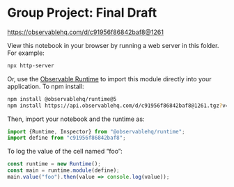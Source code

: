 # Group Project: Final Draft

https://observablehq.com/d/c91956f86842baf8@1261

View this notebook in your browser by running a web server in this folder. For
example:

~~~sh
npx http-server
~~~

Or, use the [Observable Runtime](https://github.com/observablehq/runtime) to
import this module directly into your application. To npm install:

~~~sh
npm install @observablehq/runtime@5
npm install https://api.observablehq.com/d/c91956f86842baf8@1261.tgz?v=3
~~~

Then, import your notebook and the runtime as:

~~~js
import {Runtime, Inspector} from "@observablehq/runtime";
import define from "c91956f86842baf8";
~~~

To log the value of the cell named “foo”:

~~~js
const runtime = new Runtime();
const main = runtime.module(define);
main.value("foo").then(value => console.log(value));
~~~
